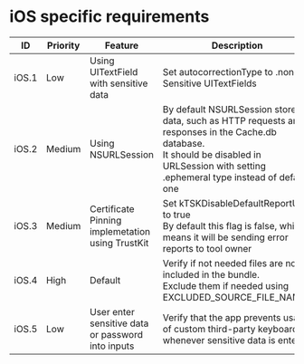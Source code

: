 # iOS specific requirements
| ID  | Priority | Feature | Description | Link |
| --  | -- | ---------------------- | ---------------------- | - |
| iOS.1 | Low | Using UITextField with sensitive data | Set autocorrectionType to .none in Sensitive UITextFields | [Handbook](../Handbooks/TODO.md) |
| iOS.2 | Medium | Using NSURLSession | By default NSURLSession stores data, such as HTTP requests and responses in the Cache.db database. <br> It should be disabled in URLSession with setting .ephemeral type instead of default one | [Handbook](../Handbooks/02-iOS/iOS.2-Disable-caching-in-URLSession.md) |
| iOS.3 | Medium | Certificate Pinning implemetation using TrustKit | Set kTSKDisableDefaultReportUri to true <br> By default this flag is false, which means it will be sending error reports to tool owner | [Handbook](../Handbooks/TODO.md) |
| iOS.4 | High | Default | Verify if not needed files are not included in the bundle. <br> Exclude them if needed using EXCLUDED_SOURCE_FILE_NAMES | [Handbook](../Handbooks/TODO.md) |
| iOS.5 | Low | User enter sensitive data or password into inputs | Verify that the app prevents usage of custom third-party keyboards whenever sensitive data is entered | [Handbook](../Handbooks/02-iOS/iOS.5-Force-system-keyboard.md) |

